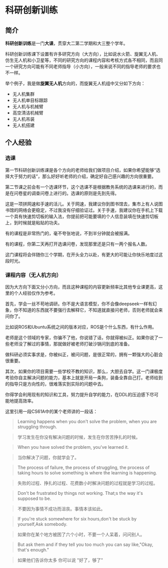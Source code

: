 # 科研创新训练
## 简介
**科研创新训练**是一门**大课**，贯穿大二第二学期和大三整个学年。

科研创新训练课下设置有许多研究方向（大方向），比如说水火箭、旋翼无人机、仿生无人机和小卫星等，不同的研究方向的课程内容和考核方式各不相同，而且同一个研究方向可能有不同老师指导（小方向），一般来说不同的指导老师的要求也不一样。

举个例子，我是做**旋翼无人机**方向的，而旋翼无人机组中又分如下方向：

- 无人机集群
- 无人机单目标跟踪
- 无人机与机械臂
- 高空清洁机械臂
- 无人机吊装
- 无人机搭建

## 个人经验
### 选课
第一节科研创新训练课是各个方向的老师给我们做项目介绍，如果你希望能够“选择大于努力的话”，那么好好听老师的介绍，确定好自己感兴趣的方向很重要。

第二节课之前会有一个选课环节，这个选课不是根据教务系统的选课来进行的，而是在问卷星的调查问卷上进行的。选课的原则是先到先得。

这是一项拼网速和手速的活儿。关于网速，我建议你到图书馆去，集市上有人说图书馆的网络会更稳定，不过我没有仔细验证过。关于手速，我建议你在手机上下载一个具有快速剪切板的输入法，你提前把可能要填的个人信息装填在快速剪切板上，到时候就是粘贴的功夫。

有的课程是非常热门的，毫不夸张地说，不到半分钟就会被报满。

有的课程，你第二天再打开选课问卷，发现那里还是只有一两个报名人数。

这门课程将会伴随你三个学期，在开头全力以赴，有更大的可能让你快乐地度过这段时光。

### 课程内容（无人机方向）
因为大方向下面又分小方向，而且这种课程的内容更新频率比其他专业课更高，这里的个人经验仅作为参考。

首先，学会一丝不苟地调研。你不是大语言模型，你不会像deepseek一样有幻象，你不知道的东西就不要强行去解释它，不知道就直接问老师，否则老师就会来问你了。

比如说ROS和Ubuntu系统之间的版本对应，ROS是个什么东西，有什么作用。

老师是这个领域的专家，你骗不了他，你说错了话，你就得被纠正。如果你说了一些老师没了解过的事情，那就做好被老师打破沙锅问到底的准备。

做科研必须实事求是，你被纠正，被问问题，是很正常的，拥有一颗强大的心脏会很重要。

其次，如果你的项目需要一些学校不教的知识，那么，大胆去自学。这一门课极度考验你自主解决问题的能力，基本上就是开局一条狗，装备全靠自己打。老师给到的指导只是方向性的，很难落实到实际的问题中去。

你得学会利用现有的知识和工具，努力提升自学的能力，在DDL的压迫感下尽可能地提高效率。

这里引用一段CS61A中的某个老师讲的一段话：

> Learning happens when you don't solve the problem, when you are struggling through.

> 学习发生在你没有解决问题的时候，发生在你苦苦挣扎的时候。

> When you have solved the problem, you've learned it.

> 当你解决了问题，你就学会了。

> The process of failure, the process of struggling, the process of taking hours to solve something is where the learning is happening.

> 失败的过程、挣扎的过程、花费数小时解决问题的过程就是学习的过程。

> Don't be frustrated by things not working. That;s the way it's supposed to be.

> 不要因为事情不成功而沮丧。事情本该如此。

> If you're stuck somewhere for six hours,don't be stuck by yourself,Ask somebody.

> 如果你在某个地方被困了六个小时，不要一个人呆着，问问别人。

> But ask them and if they tell you too much you can say like,"Okay, that's enough."

> 如果他们告诉你太多 你可以说 "好了，够了"